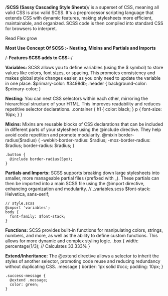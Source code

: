 /**SCSS (Sassy Cascading Style Sheets)**/ is a superset of CSS, meaning all valid CSS is also valid SCSS. It's a preprocessor scripting language that extends CSS with dynamic features, making stylesheets more efficient, maintainable, and organized. SCSS code is then compiled into standard CSS for browsers to interpret.

Read Flex grow

**Most Use Concept Of SCSS :- Nesting, Mixins and Partials and Imports**

/-**Features SCSS adds to CSS:**-/

**Variables:** SCSS allows you to define variables (using the $ symbol) to store values like colors, font sizes, or spacing. This promotes consistency and makes global style changes easier, as you only need to update the variable in one place.
$primary-color: #3498db;
.header {
background-color: $primary-color;
}

**Nesting:** You can nest CSS selectors within each other, mirroring the hierarchical structure of your HTML. This improves readability and reduces repetitive selector declarations.
.container {
h1 {
color: black;
}
p {
font-size: 16px;
}
}

**Mixins:** Mixins are reusable blocks of CSS declarations that can be included in different parts of your stylesheet using the @include directive. They help avoid code repetition and promote modularity.
@mixin border-radius($radius) {
-webkit-border-radius: $radius;
-moz-border-radius: $radius;
border-radius: $radius;
}

    .button {
      @include border-radius(5px);
    }

**Partials and Imports:** SCSS supports breaking down large stylesheets into smaller, more manageable partial files (prefixed with \_). These partials can then be imported into a main SCSS file using the @import directive, enhancing organization and modularity.
// \_variables.scss
$font-stack: Helvetica, sans-serif;

    // style.scss
    @import 'variables';
    body {
      font-family: $font-stack;
    }

**Functions:** SCSS provides built-in functions for manipulating colors, strings, numbers, and more, as well as the ability to define custom functions. This allows for more dynamic and complex styling logic.
.box {
width: percentage(1/3); // Calculates 33.333%
}

**Extend/Inheritance:** The @extend directive allows a selector to inherit the styles of another selector, promoting code reuse and reducing redundancy without duplicating CSS.
.message {
border: 1px solid #ccc;
padding: 10px;
}

    .success-message {
      @extend .message;
      color: green;
    }
